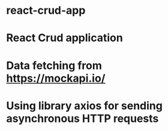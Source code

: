 # react-crud-app
# React Crud application 
# Data fetching from https://mockapi.io/
# Using library axios for sending asynchronous HTTP requests
